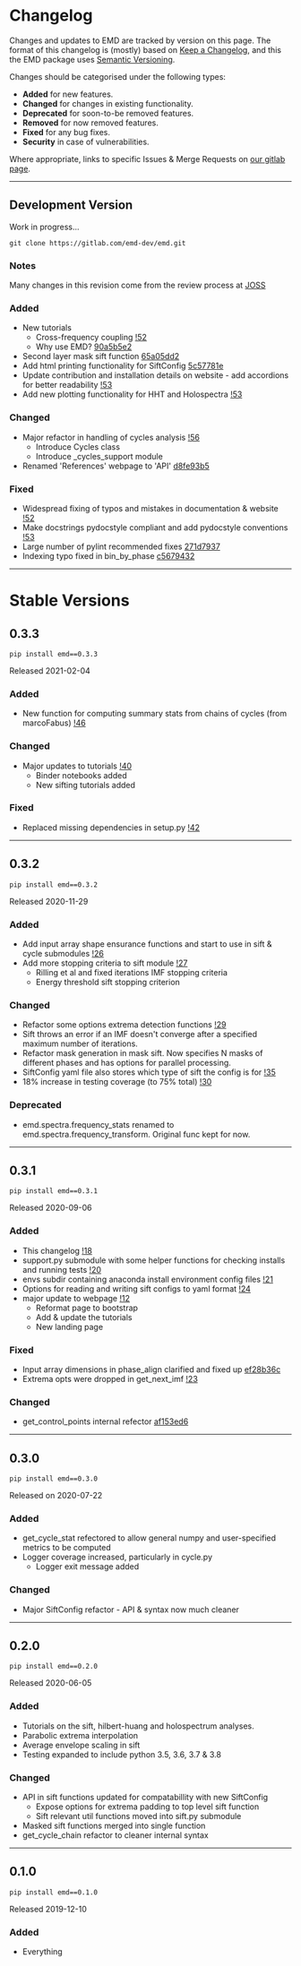 # Changelog

Changes and updates to EMD are tracked by version on this page.  The format of
this changelog is (mostly) based on [Keep a Changelog](https://keepachangelog.com/en/1.0.0/),
and this the EMD package uses [Semantic Versioning](https://semver.org/spec/v2.0.0.html).

Changes should be categorised under the following types:

- **Added** for new features.
- **Changed** for changes in existing functionality.
- **Deprecated** for soon-to-be removed features.
- **Removed** for now removed features.
- **Fixed** for any bug fixes.
- **Security** in case of vulnerabilities.

Where appropriate, links to specific Issues & Merge Requests on [our gitlab page](https://gitlab.com/emd-dev/emd).

---

## Development Version
Work in progress...

    git clone https://gitlab.com/emd-dev/emd.git

### Notes
Many changes in this revision come from the review process at [JOSS](https://github.com/openjournals/joss-reviews/issues/2977)

### Added
- New tutorials
  - Cross-frequency coupling [!52](https://gitlab.com/emd-dev/emd/-/merge_requests/52)
  - Why use EMD? [90a5b5e2](https://gitlab.com/emd-dev/emd/-/commit/90a5b5e2e4ffdd7634cf63e30836843c920fcaa3)
- Second layer mask sift function [65a05dd2](https://gitlab.com/emd-dev/emd/-/commit/65a05dd2cf1610508d13a68f6753094f07d67e48)
- Add html printing functionality for SiftConfig [5c57781e](https://gitlab.com/emd-dev/emd/-/commit/5c57781e2e8b92b8d2a7e00ceec8bde064bc412b)
- Update contribution and installation details on website - add accordions for better readability [!53](https://gitlab.com/emd-dev/emd/-/merge_requests/53)
- Add new plotting functionality for HHT and Holospectra [!53](https://gitlab.com/emd-dev/emd/-/merge_requests/53)

### Changed
- Major refactor in handling of cycles analysis [!56](https://gitlab.com/emd-dev/emd/-/merge_requests/56)
  - Introduce Cycles class
  - Introduce \_cycles\_support module
- Renamed 'References' webpage to 'API' [d8fe93b5](https://gitlab.com/emd-dev/emd/-/commit/d8fe93b520c19ce45f3f5a73294074a4b1d75ce5)

### Fixed
- Widespread fixing of typos and mistakes in documentation & website [!52](https://gitlab.com/emd-dev/emd/-/merge_requests/52)
- Make docstrings pydocstyle compliant and add pydocstyle conventions [!53](https://gitlab.com/emd-dev/emd/-/merge_requests/53)
- Large number of pylint recommended fixes [271d7937](https://gitlab.com/emd-dev/emd/-/commit/271d793731fad64902f16323493ee06893002286)
- Indexing typo fixed in bin_by_phase [c5679432](https://gitlab.com/emd-dev/emd/-/commit/c5679432cfcd011965547144aaa936eee1405f62)

---

# Stable Versions

## 0.3.3

    pip install emd==0.3.3
Released 2021-02-04

### Added
- New function for computing summary stats from chains of cycles (from marcoFabus) [!46](https://gitlab.com/emd-dev/emd/-/merge_requests/46)

### Changed
- Major updates to tutorials [!40](https://gitlab.com/emd-dev/emd/-/merge_requests/40)
  - Binder notebooks added
  - New sifting tutorials added

### Fixed
- Replaced missing dependencies in setup.py [!42](https://gitlab.com/emd-dev/emd/-/merge_requests/42)

---

## 0.3.2

    pip install emd==0.3.2
Released 2020-11-29

### Added
- Add input array shape ensurance functions and start to use in sift & cycle submodules  [!26](https://gitlab.com/emd-dev/emd/-/merge_requests/26)
- Add more stopping criteria to sift module [!27](https://gitlab.com/emd-dev/emd/-/merge_requests/26)
  - Rilling et al and fixed iterations IMF stopping criteria
  - Energy threshold sift stopping criterion


### Changed
- Refactor some options extrema detection functions [!29](https://gitlab.com/emd-dev/emd/-/merge_requests/29)
- Sift throws an error if an IMF doesn't converge after a specified maximum number of iterations.
- Refactor mask generation in mask sift. Now specifies N masks of different phases and has options for parallel processing.
- SiftConfig yaml file also stores which type of sift the config is for [!35](https://gitlab.com/emd-dev/emd/-/merge_requests/35)
- 18% increase in testing coverage (to 75% total) [!30](https://gitlab.com/emd-dev/emd/-/merge_requests/30)

### Deprecated
- emd.spectra.frequency_stats renamed to emd.spectra.frequency_transform. Original func kept for now.

---

## 0.3.1

    pip install emd==0.3.1
Released 2020-09-06

### Added
- This changelog [!18](https://gitlab.com/emd-dev/emd/-/merge_requests/18)
- support.py submodule with some helper functions for checking installs and running tests [!20](https://gitlab.com/emd-dev/emd/-/merge_requests/20)
- envs subdir containing anaconda install environment config files [!21](https://gitlab.com/emd-dev/emd/-/merge_requests/21)
- Options for reading and writing sift configs to yaml format [!24](https://gitlab.com/emd-dev/emd/-/merge_requests/24)
- major update to webpage [!12](https://gitlab.com/emd-dev/emd/-/merge_requests/24)
  - Reformat page to bootstrap
  - Add & update the tutorials
  - New landing page

### Fixed
- Input array dimensions in phase_align clarified and fixed up [ef28b36c](https://gitlab.com/emd-dev/emd/-/commit/ef28b36cac8be7224280fd7ba02d25b3f084ab30)
- Extrema opts were dropped in get_next_imf [!23](https://gitlab.com/emd-dev/emd/-/merge_requests/23)

### Changed
- get_control_points internal refector [af153ed6](https://gitlab.com/emd-dev/emd/-/commit/af153ed606601f3963c125329c86710e47c06b45)

---

## 0.3.0

    pip install emd==0.3.0
Released on 2020-07-22

### Added
- get_cycle_stat refectored to allow general numpy and user-specified metrics to be computed
- Logger coverage increased, particularly in cycle.py
  - Logger exit message added

### Changed
- Major SiftConfig refactor - API & syntax now much cleaner

---

## 0.2.0

    pip install emd==0.2.0
Released 2020-06-05

### Added
- Tutorials on the sift, hilbert-huang and holospectrum analyses.
- Parabolic extrema interpolation
- Average envelope scaling in sift
- Testing expanded to include python 3.5, 3.6, 3.7 & 3.8


### Changed
- API in sift functions updated for compatabillity with new SiftConfig
  - Expose options for extrema padding to top level sift function
  - Sift relevant util functions moved into sift.py submodule
- Masked sift functions merged into single function
- get_cycle_chain refactor to cleaner internal syntax

---

## 0.1.0

    pip install emd==0.1.0
Released 2019-12-10

### Added
- Everything
